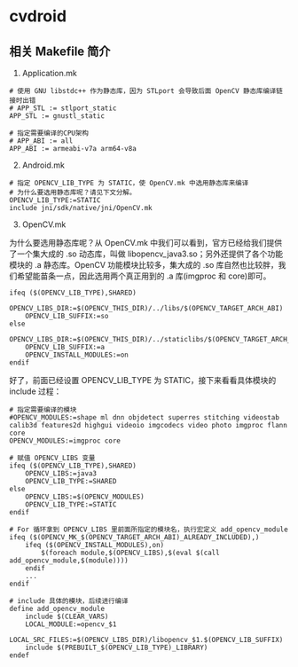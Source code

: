 # cvdroid

## 相关 Makefile 简介

1. Application.mk

```
# 使用 GNU libstdc++ 作为静态库，因为 STLport 会导致后面 OpenCV 静态库编译链接时出错
# APP_STL := stlport_static
APP_STL := gnustl_static

# 指定需要编译的CPU架构
# APP_ABI := all
APP_ABI := armeabi-v7a arm64-v8a
```

2. Android.mk

```
# 指定 OPENCV_LIB_TYPE 为 STATIC，使 OpenCV.mk 中选用静态库来编译
# 为什么要选用静态库呢？请见下文分解。
OPENCV_LIB_TYPE:=STATIC
include jni/sdk/native/jni/OpenCV.mk
```

3. OpenCV.mk

为什么要选用静态库呢？从 OpenCV.mk 中我们可以看到，官方已经给我们提供了一个集大成的 .so 动态库，叫做 libopencv_java3.so；另外还提供了各个功能模块的 .a 静态库。OpenCV 功能模块比较多，集大成的 .so 库自然也比较胖，我们希望能苗条一点，因此选用两个真正用到的 .a 库(imgproc 和 core)即可。

```
ifeq ($(OPENCV_LIB_TYPE),SHARED)
    OPENCV_LIBS_DIR:=$(OPENCV_THIS_DIR)/../libs/$(OPENCV_TARGET_ARCH_ABI)
    OPENCV_LIB_SUFFIX:=so
else
    OPENCV_LIBS_DIR:=$(OPENCV_THIS_DIR)/../staticlibs/$(OPENCV_TARGET_ARCH_ABI)
    OPENCV_LIB_SUFFIX:=a
    OPENCV_INSTALL_MODULES:=on
endif
```

好了，前面已经设置 OPENCV_LIB_TYPE 为 STATIC，接下来看看具体模块的 include 过程：

```
# 指定需要编译的模块
#OPENCV_MODULES:=shape ml dnn objdetect superres stitching videostab calib3d features2d highgui videoio imgcodecs video photo imgproc flann core
OPENCV_MODULES:=imgproc core

# 赋值 OPENCV_LIBS 变量
ifeq ($(OPENCV_LIB_TYPE),SHARED)
    OPENCV_LIBS:=java3
    OPENCV_LIB_TYPE:=SHARED
else
    OPENCV_LIBS:=$(OPENCV_MODULES)
    OPENCV_LIB_TYPE:=STATIC
endif

# For 循环拿到 OPENCV_LIBS 里前面所指定的模块名，执行宏定义 add_opencv_module
ifeq ($(OPENCV_MK_$(OPENCV_TARGET_ARCH_ABI)_ALREADY_INCLUDED),)
    ifeq ($(OPENCV_INSTALL_MODULES),on)
        $(foreach module,$(OPENCV_LIBS),$(eval $(call add_opencv_module,$(module))))
    endif
    ...
endif

# include 具体的模块，后续进行编译
define add_opencv_module
    include $(CLEAR_VARS)
    LOCAL_MODULE:=opencv_$1
    LOCAL_SRC_FILES:=$(OPENCV_LIBS_DIR)/libopencv_$1.$(OPENCV_LIB_SUFFIX)
    include $(PREBUILT_$(OPENCV_LIB_TYPE)_LIBRARY)
endef
```
